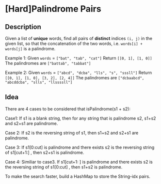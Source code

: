 [Hard]Palindrome Pairs
===

## Description
Given a list of **unique** words, find all pairs of **distinct** indices `(i, j)` in the given list, so that the concatenation of the two words, i.e. `words[i] + words[j]` is a palindrome.

Example 1:
Given `words` = `["bat", "tab", "cat"]`
Return `[[0, 1], [1, 0]]`
The palindromes are `["battab", "tabbat"]`

Example 2:
Given `words` = `["abcd", "dcba", "lls", "s", "sssll"]`
Return `[[0, 1], [1, 0], [3, 2], [2, 4]]`
The palindromes are `["dcbaabcd", "abcddcba", "slls", "llssssll"]`

## Idea
There are 4 cases to be considered that isPalindrome(s1 + s2):

Case1: If s1 is a blank string, then for any string that is palindrome s2, s1+s2 and s2+s1 are palindrome.

Case 2: If s2 is the reversing string of s1, then s1+s2 and s2+s1 are palindrome.

Case 3: If s1[0:cut] is palindrome and there exists s2 is the reversing string of s1[cut+1:] , then s2+s1 is palindrome.

Case 4: Similiar to case3. If s1[cut+1: ] is palindrome and there exists s2 is the reversing string of s1[0:cut] , then s1+s2 is palindrome.

To make the search faster, build a HashMap to store the String-idx pairs.

